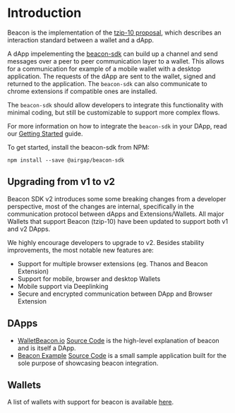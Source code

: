 # Introduction

Beacon is the implementation of the [tzip-10 proposal](https://gitlab.com/tzip/tzip/tree/master/proposals/tzip-10), which describes an interaction standard between a wallet and a dApp.

A dApp impelementing the [beacon-sdk](https://github.com/airgap-it/beacon-sdk) can build up a channel and send messages over a peer to peer communication layer to a wallet. This allows for a communication for example of a mobile wallet with a desktop application. The requests of the dApp are sent to the wallet, signed and returned to the application. The `beacon-sdk` can also communicate to chrome extensions if compatible ones are installed.

The `beacon-sdk` should allow developers to integrate this functionality with minimal coding, but still be customizable to support more complex flows.

For more information on how to integrate the `beacon-sdk` in your DApp, read our [Getting Started](/beacon/02.getting-started-dapp.html) guide.

To get started, install the beacon-sdk from NPM:

`npm install --save @airgap/beacon-sdk`

## Upgrading from v1 to v2

Beacon SDK v2 introduces some some breaking changes from a developer perspective, most of the changes are internal, specifically in the communication protocol between dApps and Extensions/Wallets. All major Wallets that support Beacon (tzip-10) have been updated to support both v1 and v2 DApps.

We highly encourage developers to upgrade to v2. Besides stability improvements, the most notable new features are:

- Support for multiple browser extensions (eg. Thanos and Beacon Extension)
- Support for mobile, browser and desktop Wallets
- Mobile support via Deeplinking
- Secure and encrypted communication between DApp and Browser Extension

## DApps

- [WalletBeacon.io](https://walletbeacon.io) [Source Code](https://github.com/airgap-it/beacon-example-dapp) is the high-level explanation of beacon and is itself a DApp.
- [Beacon Example](https://airgap-it.github.io/beacon-vue-example/) [Source Code](https://github.com/airgap-it/beacon-vue-example) is a small sample application built for the sole purpose of showcasing beacon integration.

## Wallets

A list of wallets with support for beacon is available [here](/supported-wallets.html).
